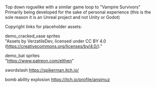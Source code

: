 Top down roguelike with a similar game loop to "Vampire Survivors" 
Primarily being developed for the sake of personal experience (this is the sole reason it is an Unreal project and not Unity or Godot)

Copyright links for placeholder assets:

demo_cracked_vase sprites  
"Assets by VerzatileDev, licensed under CC BY 4.0 (https://creativecommons.org/licenses/by/4.0/)."

demo_bat sprites  
"https://www.patreon.com/elthen"

swordslash
https://spikerman.itch.io/

bomb ability explosion
https://itch.io/profile/ansimuz
